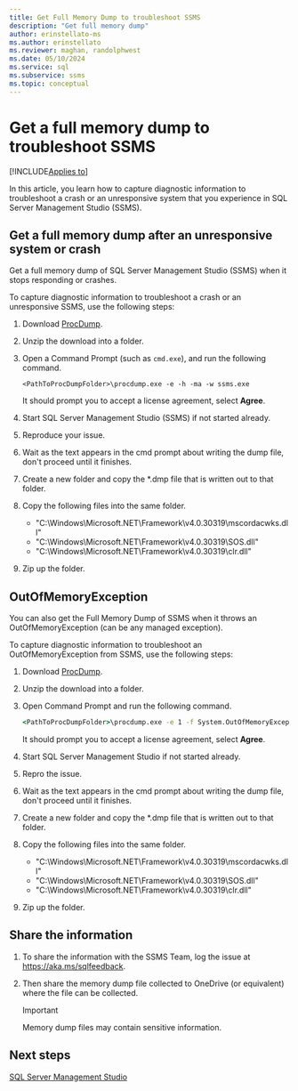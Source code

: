 ```yaml
---
title: Get Full Memory Dump to troubleshoot SSMS
description: "Get full memory dump"
author: erinstellato-ms
ms.author: erinstellato
ms.reviewer: maghan, randolphwest
ms.date: 05/10/2024
ms.service: sql
ms.subservice: ssms
ms.topic: conceptual
---
```


# Get a full memory dump to troubleshoot SSMS

[!INCLUDE[Applies to](../../includes/appliesto-ss-asdb-asdw-xxx-md.md)]

In this article, you learn how to capture diagnostic information to troubleshoot a crash or an unresponsive system that you experience in SQL Server Management Studio (SSMS).

## Get a full memory dump after an unresponsive system or crash

Get a full memory dump of SQL Server Management Studio (SSMS) when it stops responding or crashes.

To capture diagnostic information to troubleshoot a crash or an unresponsive SSMS, use the following steps:

1. Download [ProcDump](/sysinternals/downloads/procdump).
1. Unzip the download into a folder.
1. Open a Command Prompt (such as `cmd.exe`), and run the following command.

    ```console
    <PathToProcDumpFolder>\procdump.exe -e -h -ma -w ssms.exe
    ```

    It should prompt you to accept a license agreement, select **Agree**.

1. Start SQL Server Management Studio (SSMS) if not started already.
1. Reproduce your issue.
1. Wait as the text appears in the cmd prompt about writing the dump file, don't proceed until it finishes.
1. Create a new folder and copy the *.dmp file that is written out to that folder.
1. Copy the following files into the same folder.

    * "C:\Windows\Microsoft.NET\Framework\v4.0.30319\mscordacwks.dll"
    * "C:\Windows\Microsoft.NET\Framework\v4.0.30319\SOS.dll"
    * "C:\Windows\Microsoft.NET\Framework\v4.0.30319\clr.dll"

1. Zip up the folder.

## OutOfMemoryException

You can also get the Full Memory Dump of SSMS when it throws an OutOfMemoryException (can be any managed exception).

To capture diagnostic information to troubleshoot an OutOfMemoryException from SSMS, use the following steps:

1. Download [ProcDump](/sysinternals/downloads/procdump).
1. Unzip the download into a folder.
1. Open Command Prompt and run the following command.

    ```cmd
    <PathToProcDumpFolder>\procdump.exe -e 1 -f System.OutOfMemoryException -ma -w ssms.exe
    ```

    It should prompt you to accept a license agreement, select **Agree**.

1. Start SQL Server Management Studio if not started already.
1. Repro the issue.
1. Wait as the text appears in the cmd prompt about writing the dump file, don't proceed until it finishes.
1. Create a new folder and copy the *.dmp file that is written out to that folder.
1. Copy the following files into the same folder.

    * "C:\Windows\Microsoft.NET\Framework\v4.0.30319\mscordacwks.dll"
    * "C:\Windows\Microsoft.NET\Framework\v4.0.30319\SOS.dll"
    * "C:\Windows\Microsoft.NET\Framework\v4.0.30319\clr.dll"

1. Zip up the folder.

## Share the information

1. To share the information with the SSMS Team, log the issue at https://aka.ms/sqlfeedback.
1. Then share the memory dump file collected to OneDrive (or equivalent) where the file can be collected.

    > [!Important]
    > Memory dump files may contain sensitive information.

## Next steps

[SQL Server Management Studio](../sql-server-management-studio-ssms.md)
